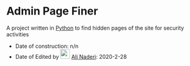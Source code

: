 # Admin Page Finer 

A project written in [Python](https://www.python.org/) to find hidden pages of the site for security activities<br />
- Date of construction: n/n <br />
- Date of Edited by <img src="https://github.com/khod-naderi.png?size=25" width="25" height="25" />  [Ali Naderi](https://github.com/khod-naderi): 2020-2-28 <br />
